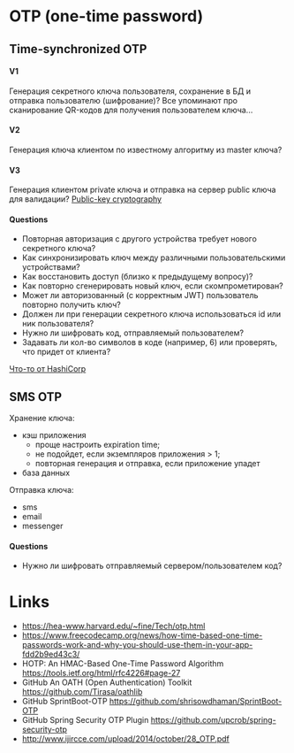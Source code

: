 # OTP (one-time password)

## Time-synchronized OTP

#### V1
Генерация секретного ключа пользователя, сохранение в БД и отправка пользователю (шифрование)?
Все упоминают про сканирование QR-кодов для получения пользователем ключа...

#### V2 
Генерация ключа клиентом по известному алгоритму из master ключа?

#### V3
Генерация клиентом private ключа и отправка на сервер public ключа для валидации?
[Public-key cryptography](https://en.wikipedia.org/wiki/Public-key_cryptography)

#### Questions

* Повторная авторизация с другого устройства требует нового секретного ключа?
* Как синхронизировать ключ между различными пользовательскими устройствами?
* Как восстановить доступ (близко к предыдущему вопросу)?
* Как повторно сгенерировать новый ключ, если скомпрометирован? 
* Может ли авторизованный (с корректным JWT) пользователь повторно получить ключ?
* Должен ли при генерации секретного ключа использоваться id или ник пользователя?
* Нужно ли шифровать код, отправляемый пользователем?
* Задавать ли кол-во символов в коде (например, 6) или проверять, что придет от клиента?

[Что-то от HashiCorp](https://www.vaultproject.io/docs/secrets/totp)

## SMS OTP

Хранение ключа:
* кэш приложения 
    + проще настроить expiration time; 
    - не подойдет, если экземпляров приложения > 1; 
    - повторная генерация и отправка, если приложение упадет
* база данных

Отправка ключа:
* sms
* email
* messenger

#### Questions

* Нужно ли шифровать отправляемый сервером/пользователем код?

# Links

* https://hea-www.harvard.edu/~fine/Tech/otp.html
* https://www.freecodecamp.org/news/how-time-based-one-time-passwords-work-and-why-you-should-use-them-in-your-app-fdd2b9ed43c3/
* HOTP: An HMAC-Based One-Time Password Algorithm https://tools.ietf.org/html/rfc4226#page-27
* GitHub An OATH (Open Authentication) Toolkit https://github.com/Tirasa/oathlib
* GitHub SprintBoot-OTP https://github.com/shrisowdhaman/SprintBoot-OTP
* GitHub Spring Security OTP Plugin https://github.com/upcrob/spring-security-otp
* http://www.ijircce.com/upload/2014/october/28_OTP.pdf